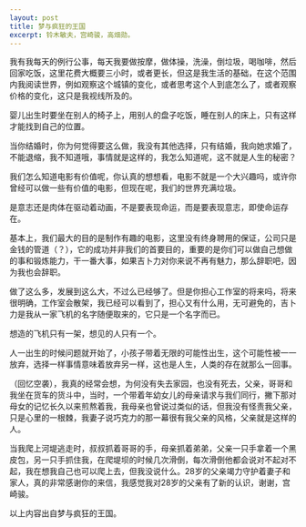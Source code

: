 ```yaml
---
layout: post
title: 梦与疯狂的王国
excerpt: 铃木敏夫，宫崎骏，高畑勋。
---
```


我有我每天的例行公事，每天我要做按摩，做体操，洗澡，倒垃圾，喝咖啡，然后回家吃饭，这里花费大概要三小时，或者更长，但这是我生活的基础，在这个范围内我阅读世界，例如观察这个城镇的变化，或者思考这个人到底怎么了，或者观察价格的变化，这只是我视线所及的。

婴儿出生时要坐在别人的椅子上，用别人的盘子吃饭，睡在别人的床上，只有这样才能找到自己的位置。

当你结婚时，你为何觉得要这么做，我没有其他选择，只有结婚，我向她求婚了，不能退缩，我不知道哦，事情就是这样的，我怎么知道呢，这不就是人生的秘密？  

我们怎么知道电影有价值呢，你认真的想想看，电影不就是一个大兴趣吗，或许你曾经可以做一些有价值的电影，但现在呢，我们的世界充满垃圾。

是意志还是肉体在驱动着动画，不是要表现命运，而是要表现意志，即使命运存在。

基本上，我们最大的目的是制作有趣的电影，这里没有终身聘用的保证，公司只是金钱的管道（？），它的成功并非我们的首要目的，重要的是你们可以做自己想做的事和锻炼能力，干一番大事，如果吉卜力对你来说不再有魅力，那么辞职吧，因为我也会辞职。

做了这么多，发展到这么大，不过么已经够了。但是你担心工作室的将来吗，将来很明确，工作室会散架，我已经可以看到了，担心又有什么用，无可避免的，吉卜力是我从一家飞机的名字随便取来的，它只是一个名字而已。

想造的飞机只有一架，想见的人只有一个。

人一出生的时候问题就开始了，小孩子带着无限的可能性出生，这个可能性被一一放弃，选择一样事情意味着放弃另一样，这也是人生，人类的存在就那么一回事。

（回忆空袭），我真的经常会想，为何没有失去家园，也没有死去，父亲，哥哥和我坐在货车的货斗中，当时，一个带着年幼女儿的母亲请求与我们同行，撇下那对母女的记忆长久以来煎熬着我，我母亲也曾说过类似的话，但我没有怪责我父亲，只是心里的一根棘，我妻子说巧克力的那一幕很有我父亲的风格，父亲就是这样的人。

当我爬上河堤逃走时，叔叔抓着哥哥的手，母亲抓着弟弟，父亲一只手拿着一个黑皮包，另一只手抓住我，在爬堤坝的时候几次滑倒，每次滑倒他都会说对不起对不起，我在想我自己也可以爬上去，但我没说什么。28岁的父亲竭力守护着妻子和家人，真的非常感谢你的来信，我感觉我对28岁的父亲有了新的认识，谢谢，宫崎骏。


以上内容出自梦与疯狂的王国。




